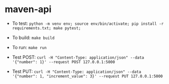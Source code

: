 # maven-api

- To test: `python -m venv env; source env/bin/activate; pip install -r requirements.txt; make pytest;`
- To build: `make build`
- To run: `make run`

- Test POST: `curl -H "Content-Type: application/json" --data '{"number": 1}' --request POST 127.0.0.1:5000`
- Test PUT: `curl -H "Content-Type: application/json" --data '{"number": 1, "increment_value": 3}' --request PUT 127.0.0.1:5000`
